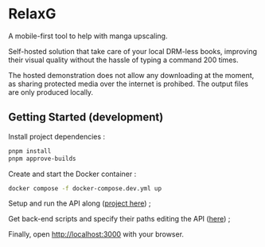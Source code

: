 # RelaxG 
A mobile-first tool to help with manga upscaling.

Self-hosted solution that take care of your local DRM-less books, improving their visual quality without the hassle of typing a command 200 times.

The hosted demonstration does not allow any downloading at the moment, as sharing protected media over the internet is prohibed. The output files are only produced locally.

## Getting Started (development)
Install project dependencies :
```bash
pnpm install
pnpm approve-builds
```
Create and start the Docker container :
```bash
docker compose -f docker-compose.dev.yml up
```

Setup and run the API along ([project here](https://github.com/kuroi-9/relaxg_api_reworked)) ;

Get back-end scripts and specify their paths editing the API ([here](https://github.com/kuroi-9/relax_tools)) ;

Finally, open [http://localhost:3000](http://localhost:3001) with your browser.
